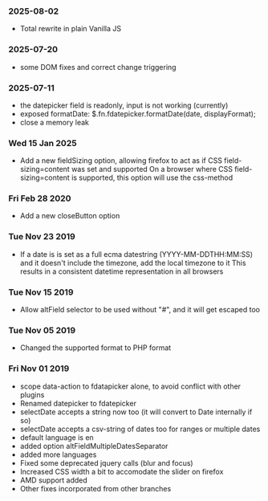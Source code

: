 ### 2025-08-02
- Total rewrite in plain Vanilla JS

### 2025-07-20
- some DOM fixes and correct change triggering

### 2025-07-11
- the datepicker field is readonly, input is not working (currently)
- exposed formatDate: $.fn.fdatepicker.formatDate(date, displayFormat);
- close a memory leak

### Wed 15 Jan 2025
- Add a new fieldSizing option, allowing firefox to act as if CSS field-sizing=content was set and supported
  On a browser where CSS field-sizing=content is supported, this option will use the css-method

### Fri Feb 28 2020
- Add a new closeButton option

### Tue Nov 23 2019
- If a date is is set as a full ecma datestring (YYYY-MM-DDTHH:MM:SS) and
  it doesn't include the timezone, add the local timezone to it
  This results in a consistent datetime representation in all browsers

### Tue Nov 15 2019
- Allow altField selector to be used without "#", and it will get escaped too

### Tue Nov 05 2019
- Changed the supported format to PHP format

### Fri Nov 01 2019 
- scope data-action to fdatapicker alone, to avoid conflict with other plugins
- Renamed datepicker to fdatepicker
- selectDate accepts a string now too (it will convert to Date internally if so)
- selectDate accepts a csv-string of dates too for ranges or multiple dates
- default language is en
- added option altFieldMultipleDatesSeparator
- added more languages
- Fixed some deprecated jquery calls (blur and focus)
- Increased CSS width a bit to accomodate the slider on firefox
- AMD support added
- Other fixes incorporated from other branches
